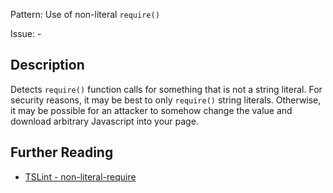 Pattern: Use of non-literal `require()`

Issue: -

## Description

Detects `require()` function calls for something that is not a string
literal. For security reasons, it may be best to only `require()` string
literals. Otherwise, it may be possible for an attacker to somehow
change the value and download arbitrary Javascript into your page.

## Further Reading

* [TSLint - non-literal-require](https://github.com/microsoft/tslint-microsoft-contrib/blob/master/README.md#supported-rules)